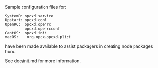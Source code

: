 Sample configuration files for:
```
SystemD: opcxd.service
Upstart: opcxd.conf
OpenRC:  opcxd.openrc
         opcxd.openrcconf
CentOS:  opcxd.init
macOS:    org.opcx.opcxd.plist
```
have been made available to assist packagers in creating node packages here.

See doc/init.md for more information.
